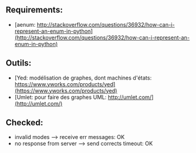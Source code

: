 ## Requirements: 
- [aenum: http://stackoverflow.com/questions/36932/how-can-i-represent-an-enum-in-python](http://stackoverflow.com/questions/36932/how-can-i-represent-an-enum-in-python)

## Outils:
- [Yed: modélisation de graphes, dont machines d'états: https://www.yworks.com/products/yed](https://www.yworks.com/products/yed)
- [Umlet: pour faire des graphes UML: http://umlet.com/](http://umlet.com/)

## Checked: 
- invalid modes --> receive err messages: OK
- no response from server --> send corrects timeout: OK
